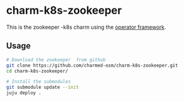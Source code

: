 # charm-k8s-zookeeper 

This is the zookeeper -k8s charm using the [operator framework](https://github.com/canonical/operator).

## Usage

```bash
# Download the zookeeper  from github
git clone https://github.com/charmed-osm/charm-k8s-zookeeper.git
cd charm-k8s-zookeeper/

# Install the submodules
git submodule update --init
juju deploy .
```
